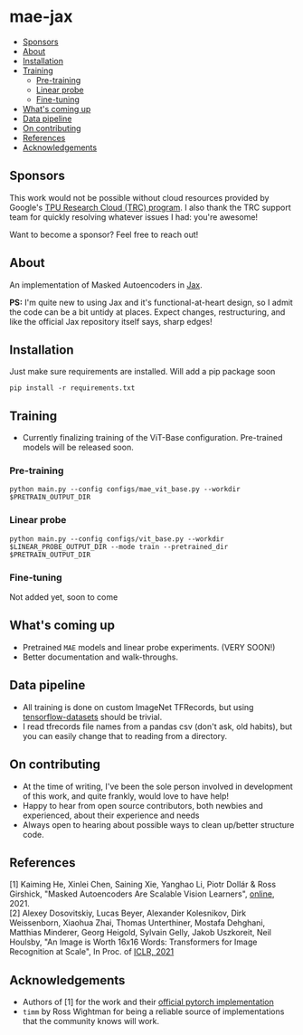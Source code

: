 # mae-jax
- [Sponsors](#sponsors)
- [About](#about)
- [Installation](#installation)
- [Training](#training)
  - [Pre-training](#pre-training)
  - [Linear probe](#linear-probe)
  - [Fine-tuning](#fine-tuning)
- [What's coming up](#whats-coming-up)
- [Data pipeline](#data-pipeline)
- [On contributing](#on-contributing)
- [References](#references)
- [Acknowledgements](#acknowledgements)

## Sponsors
This work would not be possible without cloud resources provided by Google's [TPU Research Cloud (TRC) program](https://sites.research.google/trc/about/). I also thank the TRC support team for quickly resolving whatever issues I had: you're awesome!

Want to become a sponsor? Feel free to reach out!

## About
An implementation of Masked Autoencoders in [Jax](https://jax.readthedocs.io/en/latest).

**PS:** I'm quite new to using Jax and it's functional-at-heart design, so I admit the code can be a bit untidy at places. 
Expect changes, restructuring, and like the official Jax repository itself says, sharp edges!

## Installation
Just make sure requirements are installed. Will add a pip package soon

```shell
pip install -r requirements.txt
```

## Training
- Currently finalizing training of the ViT-Base configuration. Pre-trained models will be released soon.

### Pre-training

```shell
python main.py --config configs/mae_vit_base.py --workdir $PRETRAIN_OUTPUT_DIR
```

### Linear probe
```shell
python main.py --config configs/vit_base.py --workdir $LINEAR_PROBE_OUTPUT_DIR --mode train --pretrained_dir $PRETRAIN_OUTPUT_DIR
```

### Fine-tuning
Not added yet, soon to come

## What's coming up
- Pretrained `MAE` models and linear probe experiments. (VERY SOON!)
- Better documentation and walk-throughs.

## Data pipeline
- All training is done on custom ImageNet TFRecords, but using [tensorflow-datasets](https://www.tensorflow.org/datasets/api_docs/python/tfds) should be trivial.
- I read tfrecords file names from a pandas csv (don't ask, old habits), but you can easily change that to
  reading from a directory.

## On contributing
- At the time of writing, I've been the sole person involved in development of this work, and quite frankly, would love to have help!
- Happy to hear from open source contributors, both newbies and experienced, about their experience and needs
- Always open to hearing about possible ways to clean up/better structure code.

## References

[1] Kaiming He, Xinlei Chen, Saining Xie, Yanghao Li, Piotr Dollár & Ross Girshick, "Masked Autoencoders Are Scalable Vision Learners", [online](https://arxiv.org/abs/2111.06377), 2021.  
[2] Alexey Dosovitskiy, Lucas Beyer, Alexander Kolesnikov, Dirk Weissenborn, Xiaohua Zhai, Thomas Unterthiner, Mostafa Dehghani, Matthias Minderer, Georg Heigold, Sylvain Gelly, Jakob Uszkoreit, Neil Houlsby, "An Image is Worth 16x16 Words: Transformers for Image Recognition at Scale", In Proc. of [ICLR, 2021](https://openreview.net/forum?id=YicbFdNTTy)

## Acknowledgements
* Authors of [1] for the work and their [official pytorch implementation](https://github.com/facebookresearch/mae)
* `timm` by Ross Wightman for being a reliable source of implementations that the community knows will work.
